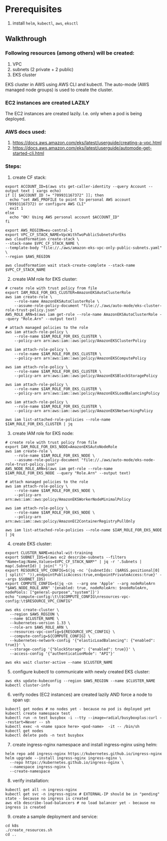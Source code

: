 # Prerequisites
1. install `helm`, `kubectl`, `aws`, `eksctl`

## Walkthrough

### Following resources (among others) will be created:
1. VPC
2. subnets (2 private + 2 public)
3. EKS cluster

EKS cluster in AWS using AWS CLI and kubectl.
The auto-mode (AWS managed node groups) is used to create the cluster.

### EC2 instances are created LAZILY
The EC2 instances are created lazily. I.e. only when a pod is being deployed.


### AWS docs used:
1. https://docs.aws.amazon.com/eks/latest/userguide/creating-a-vpc.html
2. https://docs.aws.amazon.com/eks/latest/userguide/automode-get-started-cli.html

### Steps:

1. create CF stack:
```shell
export ACCOUNT_ID=$(aws sts get-caller-identity --query Account --output text | xargs echo)
if [[ $ACCOUNT_ID != "709931167372" ]]; then
  echo "set AWS_PROFILE to point to personal AWS account (709931167372) or configure AWS CLI"
  exit 1
else 
  echo "OK! Using AWS personal account $ACCOUNT_ID"
fi

export AWS_REGION=eu-central-1
export VPC_CF_STACK_NAME=VpcWithTwoPublicSubnetsForEks
aws cloudformation create-stack \
--stack-name $VPC_CF_STACK_NAME \
--template-body "file://./aws/amazon-eks-vpc-only-public-subnets.yaml" \
--region $AWS_REGION

aws cloudformation wait stack-create-complete --stack-name $VPC_CF_STACK_NAME
```

2. create IAM role for EKS cluster:
```shell
# create role with trust policy from file
export IAM_ROLE_FOR_EKS_CLUSTER=AmazonEKSAutoClusterRole
aws iam create-role \
    --role-name AmazonEKSAutoClusterRole \
    --assume-role-policy-document "file://./aws/auto-mode/eks-cluster-role-trust-policy.json"
AWS_ROLE_ARN=$(aws iam get-role --role-name AmazonEKSAutoClusterRole --query "Role.Arn" --output text)

# attach managed policies to the role
aws iam attach-role-policy \
    --role-name $IAM_ROLE_FOR_EKS_CLUSTER \
    --policy-arn arn:aws:iam::aws:policy/AmazonEKSClusterPolicy
    
aws iam attach-role-policy \
    --role-name $IAM_ROLE_FOR_EKS_CLUSTER \
    --policy-arn arn:aws:iam::aws:policy/AmazonEKSComputePolicy

aws iam attach-role-policy \
    --role-name $IAM_ROLE_FOR_EKS_CLUSTER \
    --policy-arn arn:aws:iam::aws:policy/AmazonEKSBlockStoragePolicy

aws iam attach-role-policy \
    --role-name $IAM_ROLE_FOR_EKS_CLUSTER \
    --policy-arn arn:aws:iam::aws:policy/AmazonEKSLoadBalancingPolicy

aws iam attach-role-policy \
    --role-name $IAM_ROLE_FOR_EKS_CLUSTER \
    --policy-arn arn:aws:iam::aws:policy/AmazonEKSNetworkingPolicy
    
aws iam list-attached-role-policies --role-name $IAM_ROLE_FOR_EKS_CLUSTER | jq
```

3. create IAM role for EKS node:
```shell
# create role with trust policy from file
export IAM_ROLE_FOR_EKS_NODE=AmazonEKSAutoNodeRole
aws iam create-role \
    --role-name $IAM_ROLE_FOR_EKS_NODE \
    --assume-role-policy-document "file://./aws/auto-mode/eks-node-role-trust-policy.json"
AWS_NODE_ROLE_ARN=$(aws iam get-role --role-name $IAM_ROLE_FOR_EKS_NODE --query "Role.Arn" --output text)

# attach managed policies to the role
aws iam attach-role-policy \
    --role-name $IAM_ROLE_FOR_EKS_NODE \
    --policy-arn arn:aws:iam::aws:policy/AmazonEKSWorkerNodeMinimalPolicy

aws iam attach-role-policy \
    --role-name $IAM_ROLE_FOR_EKS_NODE \
    --policy-arn arn:aws:iam::aws:policy/AmazonEC2ContainerRegistryPullOnly

aws iam list-attached-role-policies --role-name $IAM_ROLE_FOR_EKS_NODE | jq
```


4. create EKS cluster:
```shell
export CLUSTER_NAME=michal-wit-training
export SUBNET_IDS=$(aws ec2 describe-subnets --filters "Name=tag:Name,Values=$VPC_CF_STACK_NAM*" | jq -r '.Subnets | map(.SubnetId) | join(" ")')
export RESOURCE_VPC_CONFIG=$(jq -nc '{subnetIds: ($ARGS.positional[0] | split(" ")),endpointPublicAccess:true,endpointPrivateAccess:true}' --args $SUBNET_IDS)
export COMPUTE_CONFIG=$(jq -cn  --arg one 'Apple' --arg nodeRoleArn "$AWS_NODE_ROLE_ARN" '{enabled: true, nodeRoleArn: $nodeRoleArn, nodePools: ["general-purpose","system"]}')
echo "compute-config:\t\t$COMPUTE_CONFIG\nresources-vpc-config:\t$RESOURCE_VPC_CONFIG"

aws eks create-cluster \
  --region $AWS_REGION \
  --name $CLUSTER_NAME \
  --kubernetes-version 1.33 \
  --role-arn $AWS_ROLE_ARN \
  --resources-vpc-config=${RESOURCE_VPC_CONFIG} \
  --compute-config=${COMPUTE_CONFIG} \
  --kubernetes-network-config '{"elasticLoadBalancing": {"enabled": true}}' \
  --storage-config '{"blockStorage": {"enabled": true}}' \
  --access-config '{"authenticationMode": "API"}'
  
aws eks wait cluster-active --name $CLUSTER_NAME
```

5. configure kubectl to communicate with newly created EKS cluster:
```shell
aws eks update-kubeconfig --region $AWS_REGION --name $CLUSTER_NAME
kubectl cluster-info
```

6. verify nodes (EC2 instances) are created lazily AND force a node to span up:
```shell
kubectl get nodes # no nodes yet - because no pod is deployed yet
kubectl create namespace test
kubectl run -n test busybox -i --tty --image=radial/busyboxplus:curl --restart=Never -- sh
kubectl exec -n <name space here> <pod-name>  -it -- /bin/sh
kubectl get nodes
kubectl delete pods -n test busybox
```

7. create ingress-nginx namespace and install ingress-nginx using helm:
```shell
helm repo add ingress-nginx https://kubernetes.github.io/ingress-nginx
helm upgrade --install ingress-nginx ingress-nginx \
  --repo https://kubernetes.github.io/ingress-nginx \
  --namespace ingress-nginx \
  --create-namespace
```
8. verify installation:
```shell
kubectl get all -n ingress-nginx
kubectl get svc -n ingress-nginx # EXTERNAL-IP should be in "pending" state - because no ingress is created
aws elb describe-load-balancers # no load balancer yet - because no ingress is created
```

9. create a sample deployment and service:
```shell
cd k8s
./create_resources.sh
cd ..
```
